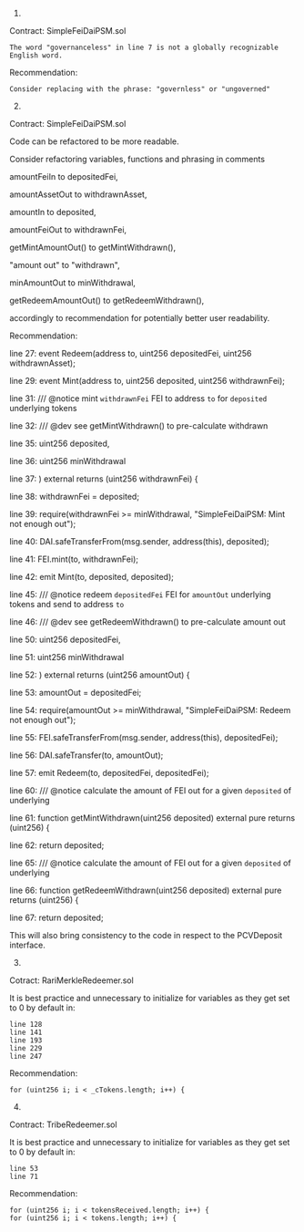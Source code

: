 1.

Contract: SimpleFeiDaiPSM.sol

	The word "governanceless" in line 7 is not a globally recognizable English word.

Recommendation:

	Consider replacing with the phrase: "governless" or "ungoverned"
	
2.

Contract: SimpleFeiDaiPSM.sol

Code can be refactored to be more readable.

Consider refactoring variables, functions and phrasing in comments

amountFeiIn to depositedFei, 

amountAssetOut to withdrawnAsset, 

amountIn to deposited, 

amountFeiOut to withdrawnFei, 

getMintAmountOut() to getMintWithdrawn(), 

"amount out" to "withdrawn", 

minAmountOut to minWithdrawal, 

getRedeemAmountOut() to getRedeemWithdrawn(), 

accordingly to recommendation for potentially better user readability.

Recommendation:

line 27: event Redeem(address to, uint256 depositedFei, uint256 withdrawnAsset);

line 29: event Mint(address to, uint256 deposited, uint256 withdrawnFei);

line 31: /// @notice mint `withdrawnFei` FEI to address `to` for `deposited` underlying tokens

line 32: /// @dev see getMintWithdrawn() to pre-calculate withdrawn

line 35: uint256 deposited,

line 36: uint256 minWithdrawal

line 37: ) external returns (uint256 withdrawnFei) {

line 38: withdrawnFei = deposited;

line 39: require(withdrawnFei >= minWithdrawal, "SimpleFeiDaiPSM: Mint not enough out");

line 40: DAI.safeTransferFrom(msg.sender, address(this), deposited);

line 41: FEI.mint(to, withdrawnFei);

line 42: emit Mint(to, deposited, deposited);

line 45: /// @notice redeem `depositedFei` FEI for `amountOut` underlying tokens and send to address `to`

line 46: /// @dev see getRedeemWithdrawn() to pre-calculate amount out

line 50: uint256 depositedFei,

line 51: uint256 minWithdrawal

line 52: ) external returns (uint256 amountOut) {

line 53: amountOut = depositedFei;

line 54: require(amountOut >= minWithdrawal, "SimpleFeiDaiPSM: Redeem not enough out");

line 55: FEI.safeTransferFrom(msg.sender, address(this), depositedFei);

line 56: DAI.safeTransfer(to, amountOut);

line 57: emit Redeem(to, depositedFei, depositedFei);

line 60: /// @notice calculate the amount of FEI out for a given `deposited` of underlying

line 61: function getMintWithdrawn(uint256 deposited) external pure returns (uint256) {

line 62: return deposited;

line 65: /// @notice calculate the amount of FEI out for a given `deposited` of underlying

line 66: function getRedeemWithdrawn(uint256 deposited) external pure returns (uint256) {

line 67: return deposited;

This will also bring consistency to the code in respect to the PCVDeposit interface.
	
3. 

Cotract: RariMerkleRedeemer.sol

It is best practice and unnecessary to initialize for variables as they get set to 0 by default in:

	line 128
	line 141
	line 193
	line 229
	line 247
	
Recommendation:

	for (uint256 i; i < _cTokens.length; i++) {
	
4.

Contract: TribeRedeemer.sol

It is best practice and unnecessary to initialize for variables as they get set to 0 by default in:

	line 53
	line 71

Recommendation:

	for (uint256 i; i < tokensReceived.length; i++) {
	for (uint256 i; i < tokens.length; i++) {